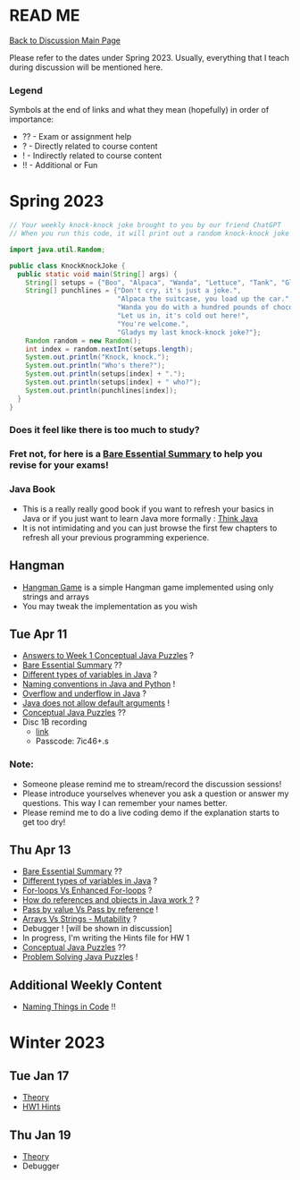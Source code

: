 # READ ME

[Back to Discussion Main Page](https://github.com/TejasViswa/PIC20A_Disc)

Please refer to the dates under Spring 2023. Usually, everything that I teach during discussion will be mentioned here.

### Legend
Symbols at the end of links and what they mean (hopefully) in order of importance:
- ?? - Exam or assignment help
- ? - Directly related to course content
- ! - Indirectly related to course content
- !! - Additional or Fun

# Spring 2023

```java
// Your weekly knock-knock joke brought to you by our friend ChatGPT
// When you run this code, it will print out a random knock-knock joke from the arrays of setups and punchlines. Enjoy!

import java.util.Random;

public class KnockKnockJoke {
  public static void main(String[] args) {
    String[] setups = {"Boo", "Alpaca", "Wanda", "Lettuce", "Tank", "Gladys"};
    String[] punchlines = {"Don't cry, it's just a joke.",
                           "Alpaca the suitcase, you load up the car.", 
                           "Wanda you do with a hundred pounds of chocolate?", 
                           "Let us in, it's cold out here!",
                           "You're welcome.",
                           "Gladys my last knock-knock joke?"};
    Random random = new Random();
    int index = random.nextInt(setups.length);
    System.out.println("Knock, knock.");
    System.out.println("Who's there?");
    System.out.println(setups[index] + ".");
    System.out.println(setups[index] + " who?");
    System.out.println(punchlines[index]);
  }
}

```

### Does it feel like there is too much to study?
### Fret not, for here is a [Bare Essential Summary](Theory.md) to help you revise for your exams!

### Java Book
- This is a really really good book if you want to refresh your basics in Java or if you just want to learn Java more formally : [Think Java](https://greenteapress.com/wp/think-java-2e/)
- It is not intimidating and you can just browse the first few chapters to refresh all your previous programming experience.

## Hangman
- [Hangman Game](https://github.com/TejasViswa/PIC20A_Disc/tree/main/Hangman) is a simple Hangman game implemented using only strings and arrays
- You may tweak the implementation as you wish

## Tue Apr 11
- [Answers to Week 1 Conceptual Java Puzzles](https://github.com/TejasViswa/PIC20A_Disc/blob/main/Week_1/AnswersConceptual.md) ?
- [Bare Essential Summary](Theory.md) ??
- [Different types of variables in Java](https://github.com/TejasViswa/PIC20A_Disc/blob/main/Week_1/Static_fields.md) ?
- [Naming conventions in Java and Python](https://github.com/TejasViswa/PIC20A_Disc/blob/main/Week_1/NamingConvention.md) !
- [Overflow and underflow in Java](UnderFlowOverFlow.md) ?
- [Java does not allow default arguments](DefaultArguments.md) !
- [Conceptual Java Puzzles](ConceptualPuzzles.md) ??
- Disc 1B recording
    - [link](https://ucla.zoom.us/rec/share/XTw7eGD1fjVZ7IfdoIrRUsfi6xM12qy25PA57pYSk7TkgYjYOM8pEsa06XcAUhXx.C48CEOaNVoJ77tLx)
    - Passcode: 7ic46+.s

### Note:
- Someone please remind me to stream/record the discussion sessions!
- Please introduce yourselves whenever you ask a question or answer my questions. This way I can remember your names better.
- Please remind me to do a live coding demo if the explanation starts to get too dry!

## Thu Apr 13
- [Bare Essential Summary](Theory.md) ??
- [Different types of variables in Java](https://github.com/TejasViswa/PIC20A_Disc/blob/main/Week_1/Static_fields.md) ?
- [For-loops Vs Enhanced For-loops](ForLoop.md) ?
- [How do references and objects in Java work ?](RefAndObj.md) ?
- [Pass by value Vs Pass by reference](PassValPassRef.md) !
- [Arrays Vs Strings - Mutability](ArrayVsString.md) ?
- Debugger ! [will be shown in discussion]
- In progress, I'm writing the Hints file for HW 1
- [Conceptual Java Puzzles](ConceptualPuzzles.md) ??
- [Problem Solving Java Puzzles](ProblemSolving.md) !

## Additional Weekly Content
- [Naming Things in Code](https://www.youtube.com/watch?v=-J3wNP6u5YU) !!

# Winter 2023
## Tue Jan 17
- [Theory](Theory.md)
- [HW1 Hints](HW1_hints.md)

## Thu Jan 19
- [Theory](Theory.md)
- Debugger
